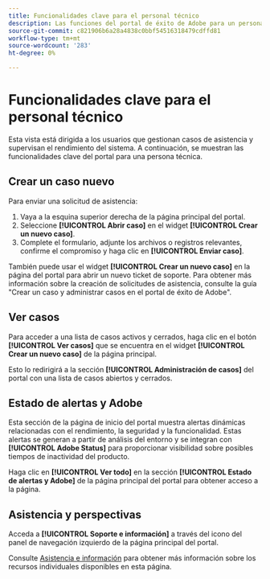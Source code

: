 ```yaml
---
title: Funcionalidades clave para el personal técnico
description: Las funciones del portal de éxito de Adobe para un personal técnico permiten a los usuarios crear y administrar casos de asistencia, supervisar el rendimiento del sistema y realizar un seguimiento de las alertas relacionadas con la seguridad y la funcionalidad.
source-git-commit: c821906b6a28a4838c0bbf54516318479cdffd81
workflow-type: tm+mt
source-wordcount: '283'
ht-degree: 0%

---
```



# Funcionalidades clave para el personal técnico

Esta vista está dirigida a los usuarios que gestionan casos de asistencia y supervisan el rendimiento del sistema. A continuación, se muestran las funcionalidades clave del portal para una persona técnica.

## Crear un caso nuevo

Para enviar una solicitud de asistencia:

1. Vaya a la esquina superior derecha de la página principal del portal.
1. Seleccione **[!UICONTROL Abrir caso]** en el widget **[!UICONTROL Crear un nuevo caso]**.
1. Complete el formulario, adjunte los archivos o registros relevantes, confirme el compromiso y haga clic en **[!UICONTROL Enviar caso]**.

También puede usar el widget **[!UICONTROL Crear un nuevo caso]** en la página del portal para abrir un nuevo ticket de soporte.
Para obtener más información sobre la creación de solicitudes de asistencia, consulte la guía &quot;Crear un caso y administrar casos en el portal de éxito de Adobe&quot;.

## Ver casos

Para acceder a una lista de casos activos y cerrados, haga clic en el botón **[!UICONTROL Ver casos]** que se encuentra en el widget **[!UICONTROL Crear un nuevo caso]** de la página principal.

Esto lo redirigirá a la sección **[!UICONTROL Administración de casos]** del portal con una lista de casos abiertos y cerrados.

## Estado de alertas y Adobe

Esta sección de la página de inicio del portal muestra alertas dinámicas relacionadas con el rendimiento, la seguridad y la funcionalidad. Estas alertas se generan a partir de análisis del entorno y se integran con **[!UICONTROL Adobe Status]** para proporcionar visibilidad sobre posibles tiempos de inactividad del producto.

Haga clic en **[!UICONTROL Ver todo]** en la sección **[!UICONTROL Estado de alertas y Adobe]** de la página principal del portal para obtener acceso a la página.

## Asistencia y perspectivas

Acceda a **[!UICONTROL Soporte e información]** a través del icono del panel de navegación izquierdo de la página principal del portal.

Consulte [Asistencia e información](/help/adobe-success-portal/technical-persona/support-and-insights/support-and-insights-overview.md) para obtener más información sobre los recursos individuales disponibles en esta página.
